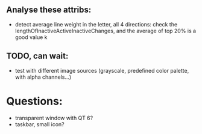 
## Analyse these attribs:
 - detect average line weight in the letter, 
   all 4 directions: check the lengthOfInactiveActiveInactiveChanges,
   and the average of top 20% is a good value
k


## TODO, can wait:
 - test with different image sources (grayscale, predefined color palette, with alpha channels...)


# Questions:
 - transparent window with QT 6?
 - taskbar, small icon?
